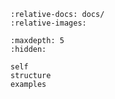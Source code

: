 ```{include} ../README.md
:relative-docs: docs/
:relative-images:
```

```{toctree}
:maxdepth: 5
:hidden:

self
structure
examples
```